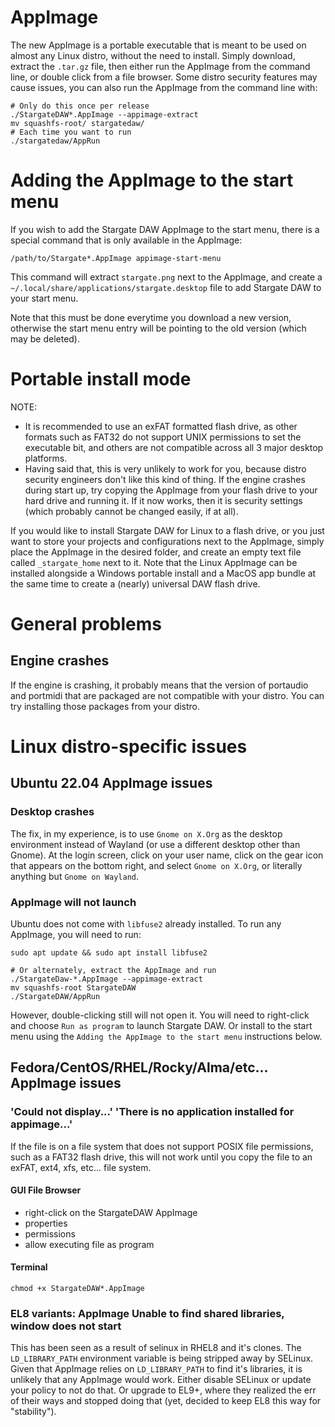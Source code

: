 # AppImage
The new AppImage is a portable executable that is meant to be used on almost
any Linux distro, without the need to install.  Simply download, extract the
`.tar.gz` file, then either run the AppImage from the command line, or double
click from a file browser.  Some distro security features may cause issues,
you can also run the AppImage from the command line with:
```
# Only do this once per release
./StargateDAW*.AppImage --appimage-extract
mv squashfs-root/ stargatedaw/
# Each time you want to run
./stargatedaw/AppRun
```

# Adding the AppImage to the start menu
If you wish to add the Stargate DAW AppImage to the start menu, there is
a special command that is only available in the AppImage:
```
/path/to/Stargate*.AppImage appimage-start-menu
```

This command will extract `stargate.png` next to the AppImage, and create
a `~/.local/share/applications/stargate.desktop` file to add Stargate DAW
to your start menu.

Note that this must be done everytime you download a new version, otherwise
the start menu entry will be pointing to the old version (which may be
deleted).

# Portable install mode
NOTE:
- It is recommended to use an exFAT formatted flash drive, as other formats
  such as FAT32 do not support  UNIX permissions to set the executable bit,
  and others are not compatible across all 3 major desktop platforms.
- Having said that, this is very unlikely to work for you, because distro
  security engineers don't like this kind of thing.  If the engine crashes
  during start up, try copying the AppImage from your flash drive to your
  hard drive and running it.  If it now works, then it is security settings
  (which probably cannot be changed easily, if at all).

If you would like to install Stargate DAW for Linux to a flash drive, or you
just want to store your projects and configurations next to the AppImage,
simply place the AppImage in the desired folder, and create an empty text file
called `_stargate_home` next to it.  Note that the Linux AppImage can be
installed alongside a Windows portable install and a MacOS app bundle at the
same time to create a (nearly) universal DAW flash drive.
# General problems
## Engine crashes
If the engine is crashing, it probably means that the version of portaudio
and portmidi that are packaged are not compatible with your distro.  You
can try installing those packages from your distro.

# Linux distro-specific issues
## Ubuntu 22.04 AppImage issues
### Desktop crashes
The fix, in my experience, is to use `Gnome on X.Org` as the desktop
environment instead of Wayland (or use a different desktop other than Gnome).
At the login screen, click on your user name, click on the gear icon that
appears on the bottom right, and select `Gnome on X.Org`, or literally anything
but `Gnome on Wayland`.

### AppImage will not launch
Ubuntu does not come with `libfuse2` already installed.  To run any AppImage,
you will need to run:
```
sudo apt update && sudo apt install libfuse2

# Or alternately, extract the AppImage and run
./StargateDaw-*.AppImage --appimage-extract
mv squashfs-root StargateDAW
./StargateDAW/AppRun
```

However, double-clicking still will not open it.  You will need to right-click
and choose `Run as program` to launch Stargate DAW.  Or install to the start
menu using the `Adding the AppImage to the start menu` instructions below.

## Fedora/CentOS/RHEL/Rocky/Alma/etc... AppImage issues
### 'Could not display...' 'There is no application installed for appimage...'
If the file is on a file system that does not support POSIX file
permissions, such as a FAT32 flash drive, this will not work until you copy
the file to an exFAT, ext4, xfs, etc... file system.

#### GUI File Browser
- right-click on the StargateDAW AppImage
- properties
- permissions
- allow executing file as program

#### Terminal
```
chmod +x StargateDAW*.AppImage
```

### EL8 variants: AppImage Unable to find shared libraries, window does not start
This has been seen as a result of selinux in RHEL8 and it's clones.  The
`LD_LIBRARY_PATH` environment variable is being stripped away by SELinux.
Given that AppImage relies on `LD_LIBRARY_PATH` to find it's libraries, it is
unlikely that any AppImage would work.  Either disable SELinux or update your
policy to not do that.  Or upgrade to EL9+, where they realized the err of
their ways and stopped doing that (yet, decided to keep EL8 this way for
"stability").

